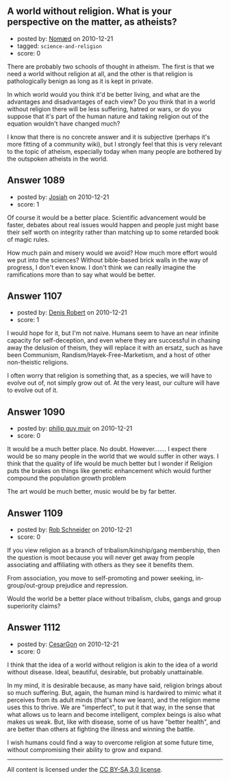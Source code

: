 ## A world without religion. What is your perspective on the matter, as atheists?

- posted by: [Nomæd](https://stackexchange.com/users/-1/27-nom-d) on 2010-12-21
- tagged: `science-and-religion`
- score: 0

There are probably two schools of thought in atheism. The first is that we need a world without religion at all, and the other is that religion is pathologically benign as long as it is kept in private. 

In which world would you think it'd be better living, and what are the advantages and disadvantages of each view? Do you think that in a world without religion there will be less suffering, hatred or wars, or do you suppose that it's part of the human nature and taking religion out of the equation wouldn't have changed much?

I know that there is no concrete answer and it is subjective (perhaps it's more fitting of a community wiki), but I strongly feel that this is very relevant to the topic of atheism, especially today when many people are bothered by the outspoken atheists in the world.


## Answer 1089

- posted by: [Josiah](https://stackexchange.com/users/-1/88-josiah) on 2010-12-21
- score: 1

Of course it would be a better place. Scientific advancement would be faster, debates about real issues would happen and people just might base their self worth on integrity rather than matching up to some retarded book of magic rules.

How much pain and misery would we avoid? How much more effort would we put into the sciences? Without bible-based brick walls in the way of progress, I don't even know. I don't think we can really imagine the ramifications more than to say what would be better.


## Answer 1107

- posted by: [Denis Robert](https://stackexchange.com/users/-1/122-denis-robert) on 2010-12-21
- score: 1

I would hope for it, but I'm not naive. Humans seem to have an near infinite capacity for self-deception, and even where they are successful in chasing away the delusion of theism, they will replace it with an ersatz, such as have been Communism, Randism/Hayek-Free-Marketism, and a host of other non-theistic religions.

I often worry that religion is something that, as a species, we will have to evolve out of, not simply grow out of. At the very least, our culture will have to evolve out of it.




## Answer 1090

- posted by: [philip guy muir](https://stackexchange.com/users/-1/182-philip-guy-muir) on 2010-12-21
- score: 0

It would be a much better place. No doubt. However....... I expect there would be so many people in the world that we would suffer in other ways. I think that the quality of life would be much better but I wonder if Religion puts the brakes on things like genetic enhancement which would further compound the population growth problem

The art would be much better, music would be by far better.




## Answer 1109

- posted by: [Rob Schneider](https://stackexchange.com/users/-1/149-rob-schneider) on 2010-12-21
- score: 0

If you view religion as a branch of tribalism/kinship/gang membership, then the question is moot because you will never get away from people associating and affiliating with others as they see it benefits them.  

From association, you move to self-promoting and power seeking, in-group/out-group prejudice and repression.  

Would the world be a better place without tribalism, clubs, gangs and group superiority claims?


## Answer 1112

- posted by: [CesarGon](https://stackexchange.com/users/-1/80-cesargon) on 2010-12-21
- score: 0

I think that the idea of a world without religion is akin to the idea of a world without disease. Ideal, beautiful, desirable, but probably unattainable.

In my mind, it is desirable because, as many have said, religion brings about so much suffering. But, again, the human mind is hardwired to mimic what it perceives from its adult minds (that's how we learn), and the religion meme uses this to thrive. We are "imperfect", to put it that way, in the sense that what allows us to learn and become intelligent, complex beings is also what makes us weak. But, like with disease, some of us have "better health", and are better than others at fighting the illness and winning the battle.

I wish humans could find a way to overcome religion at some future time, without compromising their ability to grow and expand.



---

All content is licensed under the [CC BY-SA 3.0 license](https://creativecommons.org/licenses/by-sa/3.0/).
